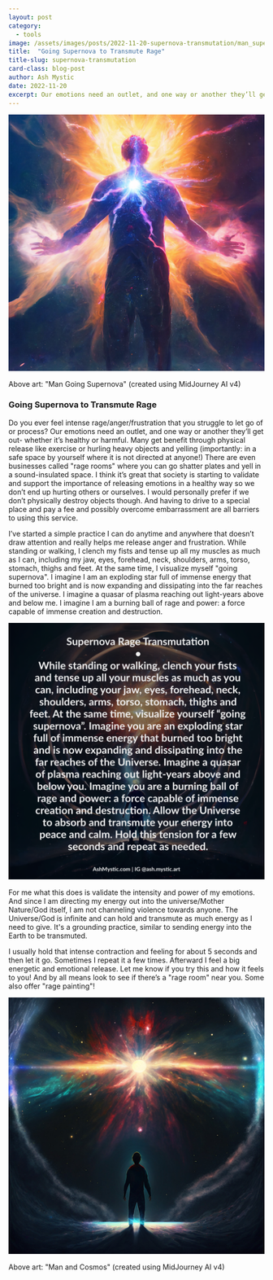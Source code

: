 ```yaml
---
layout: post
category:
  - tools
image: /assets/images/posts/2022-11-20-supernova-transmutation/man_supernova_art.JPG
title:  "Going Supernova to Transmute Rage"
title-slug: supernova-transmutation
card-class: blog-post
author: Ash Mystic
date: 2022-11-20
excerpt: Our emotions need an outlet, and one way or another they’ll get out. I've started a simple practice where I clench my fists, tense all my muscles and visualize myself "going supernova".
---
```


<img class="post-image-fullwidth" src="/assets/images/posts/2022-11-20-supernova-transmutation/man_supernova_art.JPG" alt="man going supernova art"/>

Above art: "Man Going Supernova" (created using MidJourney AI v4)

### Going Supernova to Transmute Rage

Do you ever feel intense rage/anger/frustration that you struggle to let go of or process? Our emotions need an outlet, and one way or another they’ll get out- whether it’s healthy or harmful. Many get benefit through physical release like exercise or hurling heavy objects and yelling (importantly: in a safe space by yourself where it is not directed at anyone!) There are even businesses called "rage rooms" where you can go shatter plates and yell in a sound-insulated space. I think it’s great that society is starting to validate and support the importance of releasing emotions in a healthy way so we don’t end up hurting others or ourselves. I would personally prefer if we don’t physically destroy objects though. And having to drive to a special place and pay a fee and possibly overcome embarrassment are all barriers to using this service.

I’ve started a simple practice I can do anytime and anywhere that doesn’t draw attention and really helps me release anger and frustration. While standing or walking, I clench my fists and tense up all my muscles as much as I can, including my jaw, eyes, forehead, neck, shoulders, arms, torso, stomach, thighs and feet. At the same time, I visualize myself "going supernova". I imagine I am an exploding star full of immense energy that burned too bright and is now expanding and dissipating into the far reaches of the universe. I imagine a quasar of plasma reaching out light-years above and below me. I imagine I am a burning ball of rage and power: a force capable of immense creation and destruction.

<img class="post-image-fullwidth" src="/assets/images/posts/2022-11-20-supernova-transmutation/supernova_rage_transmutation_practice.PNG" alt="supernova rage transmutation practice"/>

For me what this does is validate the intensity and power of my emotions. And since I am directing my energy out into the universe/Mother Nature/God itself, I am not channeling violence towards anyone. The Universe/God is infinite and can hold and transmute as much energy as I need to give. It's a grounding practice, similar to sending energy into the Earth to be transmuted.

I usually hold that intense contraction and feeling for about 5 seconds and then let it go. Sometimes I repeat it a few times. Afterward I feel a big energetic and emotional release. Let me know if you try this and how it feels to you! And by all means look to see if there’s a "rage room" near you. Some also offer "rage painting"!

<img class="post-image-fullwidth" src="/assets/images/posts/2022-11-20-supernova-transmutation/man_cosmos_art.JPG" alt="man connected to cosmos art"/>

Above art: "Man and Cosmos" (created using MidJourney AI v4)
